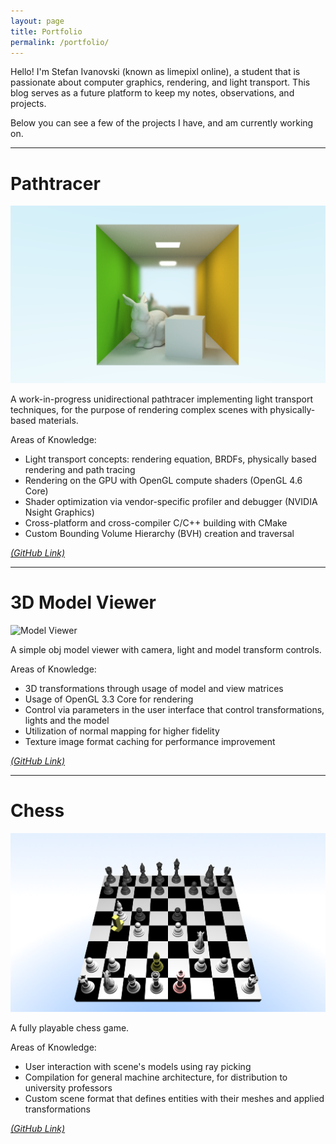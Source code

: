 ```yaml
---
layout: page
title: Portfolio
permalink: /portfolio/
---
```


Hello! I'm Stefan Ivanovski (known as limepixl online), a student that is passionate about computer graphics, rendering, and light transport. This blog serves as a future platform to keep my notes, observations, and projects. 

Below you can see a few of the projects I have, and am currently working on.

---  

# **Pathtracer**

![Pathtracer](/assets/pathtracing_journey_1/mis_bvh_blinnphong_bunny.png)

A work-in-progress unidirectional pathtracer implementing light transport techniques, for the purpose of rendering complex scenes with physically-based materials.

Areas of Knowledge:
- Light transport concepts: rendering equation, BRDFs, physically based rendering and path tracing
- Rendering on the GPU with OpenGL compute shaders (OpenGL 4.6 Core)
- Shader optimization via vendor-specific profiler and debugger (NVIDIA Nsight Graphics)
- Cross-platform and cross-compiler C/C++ building with CMake
- Custom Bounding Volume Hierarchy (BVH) creation and traversal

[*(GitHub Link)*](https://github.com/limepixl/pathtracer)

---  

# **3D Model Viewer**

![Model Viewer](https://raw.githubusercontent.com/limepixl/model-viewer/master/img/3.png)

A simple obj model viewer with camera, light and model transform controls.

Areas of Knowledge:
- 3D transformations through usage of model and view matrices
- Usage of OpenGL 3.3 Core for rendering
- Control via parameters in the user interface that control transformations, lights and the model
- Utilization of normal mapping for higher fidelity
- Texture image format caching for performance improvement

[*(GitHub Link)*](https://github.com/limepixl/model-viewer)

---  

# **Chess**

![Chess](https://raw.githubusercontent.com/limepixl/chess/main/renders/render.png)

A fully playable chess game.

Areas of Knowledge:
- User interaction with scene's models using ray picking
- Compilation for general machine architecture, for distribution to university professors
- Custom scene format that defines entities with their meshes and applied transformations

[*(GitHub Link)*](https://github.com/limepixl/chess)